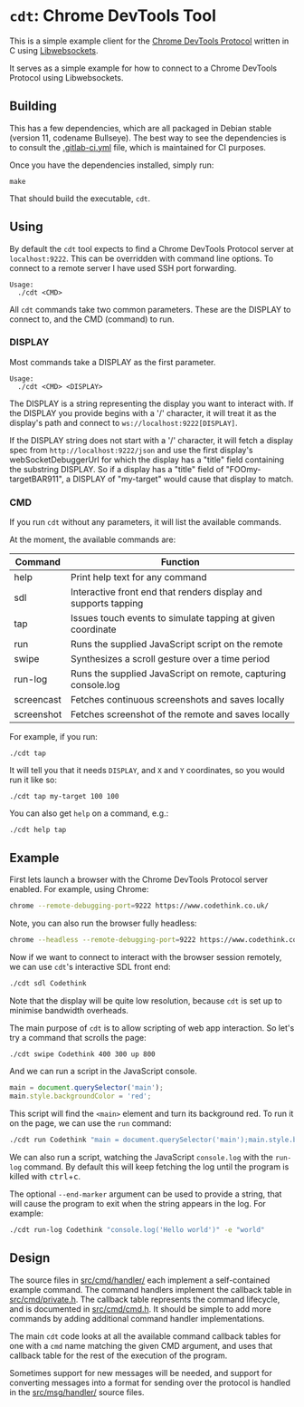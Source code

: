 `cdt`: Chrome DevTools Tool
===========================

This is a simple example client for the
[Chrome DevTools Protocol](https://chromedevtools.github.io/devtools-protocol/)
written in C using [Libwebsockets](https://libwebsockets.org/).

It serves as a simple example for how to connect to a Chrome DevTools Protocol using Libwebsockets.

Building
--------

This has a few dependencies, which are all packaged in Debian stable (version 11, codename Bullseye). The best way to see the dependencies is to consult the [.gitlab-ci.yml](.gitlab-ci.yml) file, which is maintained for CI purposes.

Once you have the dependencies installed, simply run:

```
make
```

That should build the executable, `cdt`.

Using
-----

By default the `cdt` tool expects to find a Chrome DevTools Protocol server at `localhost:9222`. This can be overridden with command line options. To connect to a remote server I have used SSH port forwarding.

```
Usage:
  ./cdt <CMD>
```

All `cdt` commands take two common parameters. These are the DISPLAY to connect to, and the CMD (command) to run.

### DISPLAY

Most commands take a DISPLAY as the first parameter.

```
Usage:
  ./cdt <CMD> <DISPLAY>
```

The DISPLAY is a string representing the display you want to interact with. If the DISPLAY you provide begins with a '/' character, it will treat it as the display's path and connect to `ws://localhost:9222[DISPLAY]`.

If the DISPLAY string does not start with a '/' character, it will fetch a display spec from `http://localhost:9222/json` and use the first display's webSocketDebuggerUrl for which the display has a "title" field containing the substring DISPLAY. So if a display has a "title" field of "FOOmy-targetBAR911", a DISPLAY of "my-target" would cause that display to match.

### CMD

If you run `cdt`  without any parameters, it will list the available commands.

At the moment, the available commands are:

| Command    | Function                                                        |
| ---------- | --------------------------------------------------------------- |
| help       | Print help text for any command                                 |
| sdl        | Interactive front end that renders display and supports tapping |
| tap        | Issues touch events to simulate tapping at given coordinate     |
| run        | Runs the supplied JavaScript script on the remote               |
| swipe      | Synthesizes a scroll gesture over a time period                 |
| run-log    | Runs the supplied JavaScript on remote, capturing console.log   |
| screencast | Fetches continuous screenshots and saves locally                |
| screenshot | Fetches screenshot of the remote and saves locally              |

For example, if you run:

```
./cdt tap
```

It will tell you that it needs `DISPLAY`, and `X` and `Y` coordinates, so you
would run it like so:

```
./cdt tap my-target 100 100
```

You can also get `help` on a command, e.g.:

```
./cdt help tap
```

Example
-------

First lets launch a browser with the Chrome DevTools Protocol server enabled.
For example, using Chrome:

```bash
chrome --remote-debugging-port=9222 https://www.codethink.co.uk/
```

Note, you can also run the browser fully headless:

```bash
chrome --headless --remote-debugging-port=9222 https://www.codethink.co.uk/
```

Now if we want to connect to interact with the browser session remotely, we can
use `cdt`'s interactive SDL front end:

```bash
./cdt sdl Codethink
```

Note that the display will be quite low resolution, because `cdt` is set up to
minimise bandwidth overheads.

The main purpose of `cdt` is to allow scripting of web app interaction. So let's
try a command that scrolls the page:

```bash
./cdt swipe Codethink 400 300 up 800
```

And we can run a script in the JavaScript console.

```JavaScript
main = document.querySelector('main');
main.style.backgroundColor = 'red';
```

This script will find the `<main>` element and turn its background red. To run
it on the page, we can use the `run` command:

```bash
./cdt run Codethink "main = document.querySelector('main');main.style.backgroundColor = 'red';"
```

We can also run a script, watching the JavaScript `console.log` with the
`run-log` command. By default this will keep fetching the log until the program
is killed with <kbd>ctrl</kbd>+<kbd>c</kbd>.

The optional `--end-marker` argument can be used to provide a string, that will
cause the program to exit when the string appears in the log. For example:

```bash
./cdt run-log Codethink "console.log('Hello world')" -e "world"
```

Design
------

The source files in [src/cmd/handler/](src/cmd/handler/) each implement a self-contained example
command. The command handlers implement the callback table in
[src/cmd/private.h]([src/cmd/private.h]). The callback table represents the command lifecycle,
and is documented in [src/cmd/cmd.h](src/cmd/cmd.h). It should be simple to add more commands
by adding additional command handler implementations.

The main `cdt` code looks at all the available command callback tables for
one with a `cmd` name matching the given CMD argument, and uses that callback
table for the rest of the execution of the program.

Sometimes support for new messages will be needed, and support for converting
messages into a format for sending over the protocol is handled in the
[src/msg/handler/](src/msg/handler/) source files.
